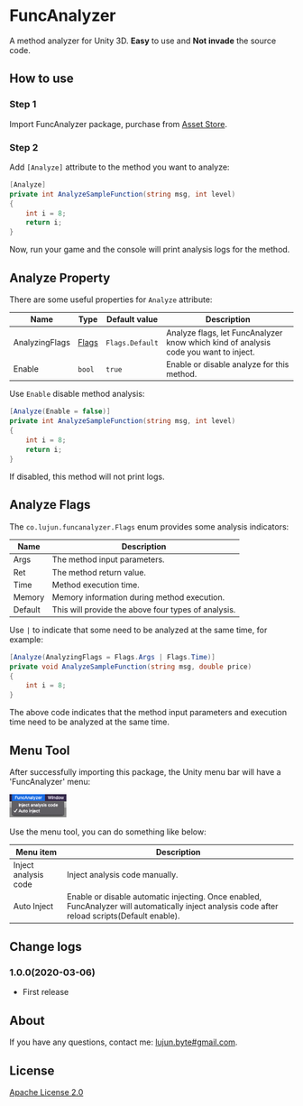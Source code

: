 # FuncAnalyzer

A method analyzer for Unity 3D. **Easy** to use and **Not invade** the source code.

## How to use

### Step 1

Import FuncAnalyzer package, purchase from [Asset Store](https://assetstore.unity.com/packages/slug/164221).

### Step 2

Add `[Analyze]` attribute to the method you want to analyze:

```csharp
[Analyze]
private int AnalyzeSampleFunction(string msg, int level)
{
    int i = 8;
    return i;
}
```

Now, run your game and the console will print analysis logs for the method.

## Analyze Property

There are some useful properties for `Analyze` attribute:

| Name  | Type  | Default value  | Description  |
| ------------ | ------------ | ------------ | ------------ |
| AnalyzingFlags  | [Flags](#Flags)  | `Flags.Default`  | Analyze flags, let FuncAnalyzer know which kind of analysis code you want to inject.  |
| Enable  | `bool`  | `true`  | Enable or disable analyze for this method.  |

Use `Enable` disable method analysis:

```csharp
[Analyze(Enable = false)]
private int AnalyzeSampleFunction(string msg, int level)
{
    int i = 8;
    return i;
}
```

If disabled, this method will not print logs.

## <span id="Flags">Analyze Flags</span>

The `co.lujun.funcanalyzer.Flags` enum provides some analysis indicators:

| Name  | Description  |
| ------------ | ------------ |
| Args  | The method input parameters.  |
| Ret  | The method return value.  |
| Time  | Method execution time.  |
| Memory  | Memory information during method execution.  |
| Default  | This will provide the above four types of analysis.  |

Use `|` to indicate that some need to be analyzed at the same time, for example:

```csharp
[Analyze(AnalyzingFlags = Flags.Args | Flags.Time)]
private void AnalyzeSampleFunction(string msg, double price)
{
    int i = 8;
}
```

The above code indicates that the method input parameters and execution time need to be analyzed at the same time.

## Menu Tool

After successfully importing this package, the Unity menu bar will have a 'FuncAnalyzer' menu:

<img src="https://raw.githubusercontent.com/whilu/lujun.co-storge/master/image/funca_menu.png" width="20%" height="20%" />

Use the menu tool, you can do something like below:

| Menu item  | Description  |
| ------------ | ------------ |
| Inject analysis code  | Inject analysis code manually.  |
| Auto Inject  | Enable or disable automatic injecting. Once enabled, FuncAnalyzer will automatically inject analysis code after reload scripts(Default enable).  |

## Change logs

### 1.0.0(2020-03-06)
- First release

## About

If you have any questions, contact me: [lujun.byte#gmail.com](mailto:lujun.byte@gmail.com).

## License

[Apache License 2.0](https://github.com/whilu/FuncAnalyzer/blob/master/LICENSE)

